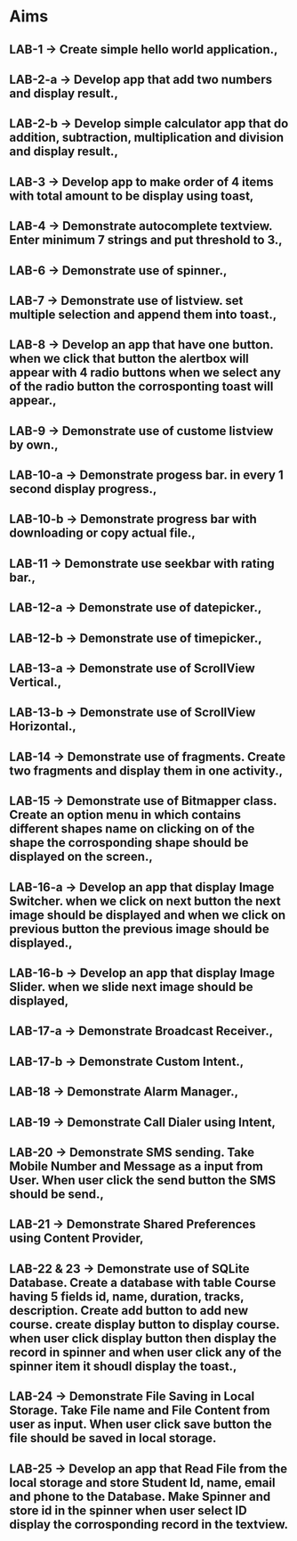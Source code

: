 # Aims

## LAB-1 -> Create simple hello world application.,

## LAB-2-a -> Develop app that add two numbers and display result.,

## LAB-2-b -> Develop simple calculator app that do addition, subtraction, multiplication and division and display result.,

## LAB-3 -> Develop app to make order of 4 items with total amount to be display using toast,

## LAB-4 -> Demonstrate autocomplete textview. Enter minimum 7 strings and put threshold to 3.,

## LAB-6 -> Demonstrate use of spinner.,

## LAB-7 -> Demonstrate use of listview. set multiple selection and append them into toast.,

## LAB-8 -> Develop an app that have one button. when we click that button the alertbox will appear with 4 radio buttons when we select any of the radio button the corrosponting toast will appear.,

## LAB-9 -> Demonstrate use of custome listview by own.,

## LAB-10-a -> Demonstrate progess bar. in every 1 second display progress.,

## LAB-10-b -> Demonstrate progress bar with downloading or copy actual file.,

## LAB-11 -> Demonstrate use seekbar with rating bar.,

## LAB-12-a -> Demonstrate use of datepicker.,

## LAB-12-b -> Demonstrate use of timepicker.,

## LAB-13-a -> Demonstrate use of ScrollView Vertical.,

## LAB-13-b -> Demonstrate use of ScrollView Horizontal.,

## LAB-14 -> Demonstrate use of fragments. Create two fragments and display them in one activity.,

## LAB-15 -> Demonstrate use of Bitmapper class. Create an option menu in which contains different shapes name on clicking on of the shape the corrosponding shape should be displayed on the screen.,

## LAB-16-a -> Develop an app that display Image Switcher. when we click on next button the next image should be displayed and when we click on previous button the previous image should be displayed.,

## LAB-16-b -> Develop an app that display Image Slider. when we slide next image should be displayed,

## LAB-17-a -> Demonstrate Broadcast Receiver.,

## LAB-17-b -> Demonstrate Custom Intent.,

## LAB-18 -> Demonstrate Alarm Manager.,

## LAB-19 -> Demonstrate Call Dialer using Intent,

## LAB-20 -> Demonstrate SMS sending. Take Mobile Number and Message as a input from User. When user click the send button the SMS should be send.,

## LAB-21 -> Demonstrate Shared Preferences using Content Provider,

## LAB-22 & 23 -> Demonstrate use of SQLite Database. Create a database with table Course having 5 fields id, name, duration, tracks, description. Create add button to add new course. create display button to display course. when user click display button then display the record in spinner and when user click any of the spinner item it shoudl display the toast.,

## LAB-24 -> Demonstrate File Saving in Local Storage. Take File name and File Content from user as input. When user click save button the file should be saved in local storage.

## LAB-25 -> Develop an app that Read File from the local storage and store Student Id, name, email and phone to the Database. Make Spinner and store id in the spinner when user select ID display the corrosponding record in the textview.
